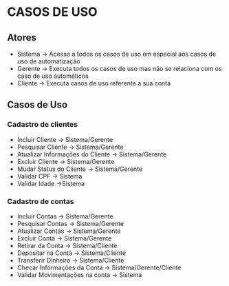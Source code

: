 
# CASOS DE USO
## Atores
- Sistema -> Acesso a todos os casos de uso em especial aos casos de uso de automatização
- Gerente -> Executa todos os casos de uso mas não se relaciona com os caso de uso automáticos
- Cliente -> Executa casos de uso referente a sua conta

## Casos de Uso
### Cadastro de clientes
- Incluir Cliente -> Sistema/Gerente
- Pesquisar Cliente -> Sistema/Gerente
- Atualizar Informações do Cliente -> Sistema/Gerente
- Excluir Cliente -> Sistema/Gerente
- Mudar Status do Cliente -> Sistema/Gerente
- Validar CPF -> Sistema
- Validar Idade ->Sistema

### Cadastro de contas
- Incluir Contas -> Sistema/Gerente
- Pesquisar Contas -> Sistema/Gerente
- Atualizar Contas -> Sistema/Gerente
- Excluir Conta -> Sistema/Gerente
- Retirar da Conta -> Sistema/Cliente
- Depositar na Conta -> Sistema/Cliente
- Transferir Dinheiro -> Sistema/Cliente
- Checar Informações da Conta -> Sistema/Gerente/Cliente
- Validar Movimentações na conta -> Sistema
